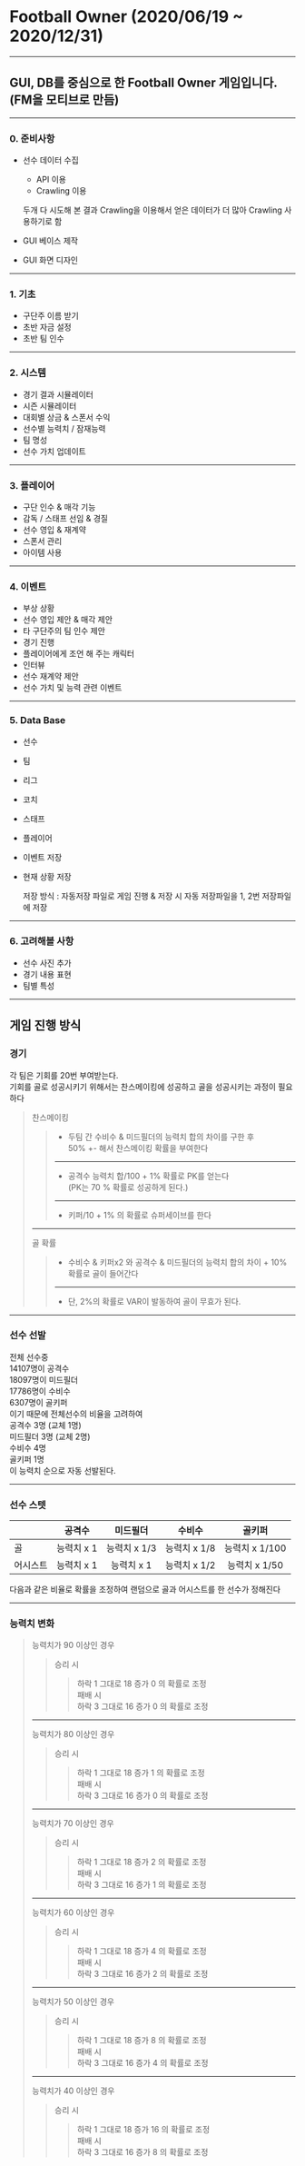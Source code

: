 Football Owner  (2020/06/19 ~ 2020/12/31)
==============
---
GUI, DB를 중심으로 한 Football Owner 게임입니다. (FM을 모티브로 만듬)
--------------------------------------------------------------------
---
### 0. 준비사항
* 선수 데이터 수집   
  - API 이용   
  - Crawling 이용   
     
  두개 다 시도해 본 결과 Crawling을 이용해서 얻은 데이터가 더 많아 Crawling 사용하기로 함
* GUI 베이스 제작
* GUI 화면 디자인
---

### 1. 기초
* 구단주 이름 받기
* 초반 자금 설정
* 초반 팀 인수
---
### 2. 시스템
* 경기 결과 시뮬레이터
* 시즌 시뮬레이터
* 대회별 상금 & 스폰서 수익
* 선수별 능력치 / 잠재능력
* 팀 명성
* 선수 가치 업데이트
---
### 3. 플레이어
* 구단 인수 & 매각 기능
* 감독 / 스태프 선임 & 경질
* 선수 영입 & 재계약
* 스폰서 관리
* 아이템 사용
---
### 4. 이벤트
* 부상 상황
* 선수 영입 제안 & 매각 제안
* 타 구단주의 팀 인수 제안
* 경기 진행
* 플레이어에게 조언 해 주는 캐릭터
* 인터뷰
* 선수 재계약 제안
* 선수 가치 및 능력 관련 이벤트
---
### 5. Data Base
* 선수 
* 팀 
* 리그 
* 코치 
* 스태프
* 플레이어
* 이벤트 저장
* 현재 상황 저장   
   
  저장 방식 : 자동저장 파일로 게임 진행 & 저장 시 자동 저장파일을 1, 2번 저장파일에 저장
---
### 6. 고려해볼 사항
* 선수 사진 추가
* 경기 내용 표현
* 팀별 특성
---



## 게임 진행 방식

### 경기
각 팀은 기회를 20번 부여받는다.   
기회를 골로 성공시키기 위해서는 찬스메이킹에 성공하고 골을 성공시키는 과정이 필요하다   
> 찬스메이킹
>> * 두팀 간 수비수 & 미드필더의 능력치 합의 차이를 구한 후   
>> 50% +- 해서 찬스메이킹 확률을 부여한다   
>> ---
>> * 공격수 능력치 합/100 + 1% 확률로 PK를 얻는다   
>> (PK는 70 % 확률로 성공하게 된다.)   
>> ---
>> * 키퍼/10 + 1% 의 확률로 슈퍼세이브를 한다   
>---
> 골 확률   
>> * 수비수 & 키퍼x2 와 공격수 & 미드필더의 능력치 합의 차이 + 10% 확률로 골이 들어간다   
>> ---
>> * 단, 2%의 확률로 VAR이 발동하여 골이 무효가 된다.

---

### 선수 선발
전체 선수중   
14107명이 공격수   
18097명이 미드필더   
17786명이 수비수   
6307명이 골키퍼   
이기 때문에 전체선수의 비율을 고려하여   
공격수 3명 (교체 1명)   
미드필더 3명 (교체 2명)   
수비수 4명   
골키퍼 1명   
이 능력치 순으로 자동 선발된다.   

---

### 선수 스텟
|  | 공격수 | 미드필더 | 수비수 | 골키퍼 |
|---|:---:|:---:|:---:|:---:|
| 골 | 능력치 x 1 | 능력치 x 1/3 | 능력치 x 1/8 | 능력치 x 1/100 |
| 어시스트 | 능력치 x 1 | 능력치 x 1 | 능력치 x 1/2 | 능력치 x 1/50 |   

다음과 같은 비율로 확률을 조정하여 랜덤으로 골과 어시스트를 한 선수가 정해진다

---

### 능력치 변화
> 능력치가 90 이상인 경우   
>> 승리 시   
>>> 하락 1 그대로 18 증가 0 의 확률로 조정   
>> 패배 시   
>>> 하락 3 그대로 16 증가 0 의 확률로 조정   
> ---
> 능력치가 80 이상인 경우   
>> 승리 시   
>>> 하락 1 그대로 18 증가 1 의 확률로 조정   
>> 패배 시   
>>> 하락 3 그대로 16 증가 0 의 확률로 조정   
> ---
> 능력치가 70 이상인 경우   
>> 승리 시   
>>> 하락 1 그대로 18 증가 2 의 확률로 조정   
>> 패배 시   
>>> 하락 3 그대로 16 증가 1 의 확률로 조정   
> ---
> 능력치가 60 이상인 경우   
>> 승리 시   
>>> 하락 1 그대로 18 증가 4 의 확률로 조정   
>> 패배 시   
>>> 하락 3 그대로 16 증가 2 의 확률로 조정   
> ---
> 능력치가 50 이상인 경우   
>> 승리 시   
>>> 하락 1 그대로 18 증가 8 의 확률로 조정   
>> 패배 시   
>>> 하락 3 그대로 16 증가 4 의 확률로 조정   
> ---
> 능력치가 40 이상인 경우   
>> 승리 시   
>>> 하락 1 그대로 18 증가 16 의 확률로 조정   
>> 패배 시   
>>> 하락 3 그대로 16 증가 8 의 확률로 조정   
